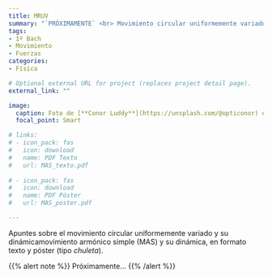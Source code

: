 ```yaml
---
title: MRUV
summary: "`PRÓXIMAMENTE` <br> Movimiento circular uniformemente variado y dinámica del movimiento circular."
tags:
- 1º Bach
- Movimiento
- Fuerzas
categories:
- Física

# Optional external URL for project (replaces project detail page).
external_link: ""

image:
  caption: Foto de [**Conor Luddy**](https://unsplash.com/@opticonor) en [Unsplash](https://unsplash.com)
  focal_point: Smart

# links:
# - icon_pack: fas
#   icon: download
#   name: PDF Texto
#   url: MAS_texto.pdf
  
# - icon_pack: fas
#   icon: download
#   name: PDF Póster
#   url: MAS_poster.pdf

---
```


Apuntes sobre el movimiento circular uniformemente variado y su dinámicamovimiento armónico simple (MAS) y su dinámica, en formato texto y póster (tipo _chuleta_).

{{% alert note %}}
Próximamente...
{{% /alert %}}